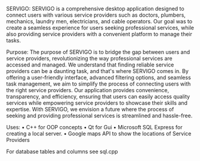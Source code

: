 SERVIGO: SERVIGO is a comprehensive desktop application designed to connect users with various service providers such as doctors, plumbers, mechanics, laundry men, electricians, and cable operators. Our goal was to create a seamless experience for users seeking professional services, while also providing service providers with a convenient platform to manage their tasks.

Purpose: The purpose of SERVIGO is to bridge the gap between users and service providers, revolutionizing the way professional services are accessed and managed. We understand that finding reliable service providers can be a daunting task, and that's where SERVIGO comes in. By offering a user-friendly interface, advanced filtering options, and seamless task management, we aim to simplify the process of connecting users with the right service providers. Our application provides convenience, transparency, and efficiency, ensuring that users can easily access quality services while empowering service providers to showcase their skills and expertise. With SERVIGO, we envision a future where the process of seeking and providing professional services is streamlined and hassle-free.

Uses: • C++ for OOP concepts • Qt for Gui • Microsoft SQL Express for creating a local server. • Google maps API to show the locations of Service Providers

For database tables and columns see sql.cpp
